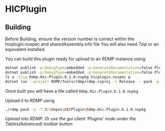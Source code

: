 # HICPlugin

## Building
Before Building, ensure the version number is correct within the hicplugin.nuspec and sharedAssembly.info file
You will also need 7zip or an equivalent installed.

You can build this plugin ready for upload to an RDMP instance using:

```bash
dotnet publish -p:DebugType=embedded -p:GenerateDocumentation=false Plugin/windows/windows.csproj -c Release -o p/windows
dotnet publish -p:DebugType=embedded -p:GenerateDocumentation=false Plugin/main/main.csproj -c Release -o p/main
7z a -tzip Rdmp.Hic.Plugin.6.1.0.nupkg hicplugin.nuspec p
dotnet run --project RDMP/Tools/rdmp/rdmp.csproj -c Release -- pack -p --file Rdmp.Hic.Plugin.6.1.0.nupkg --dir yaml
```

Once built you will have a file called `Rdmp.Hic.Plugin.6.1.0.nupkg` 

Upload it to RDMP using

```bash
./rdmp pack -p -f Z:\Repos\HICPlugin\Rdmp.Hic.Plugin.6.1.0.nupkg
```
_Upload into RDMP. Or use the gui client 'Plugins' node under the Tables(Advanced) toolbar button_
